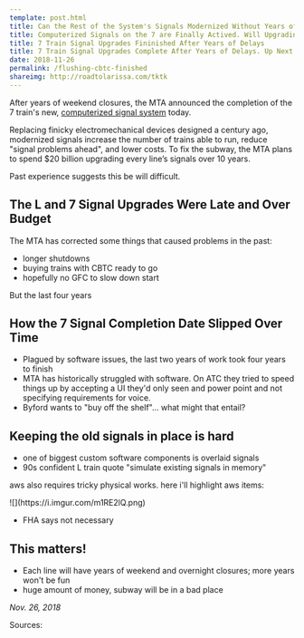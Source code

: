 ```yaml
---
template: post.html
title: Can the Rest of the System's Signals Modernized Without Years of Delays? 
title: Computerized Signals on the 7 are Finally Actived. Will Upgrading the Whole System Also take Years of Delay.
title: 7 Train Signal Upgrades Fininished After Years of Delays 
title: 7 Train Signal Upgrades Complete After Years of Delays. Up Next: The Rest of the Subway 
date: 2018-11-26
permalink: /flushing-cbtc-finished
shareimg: http://roadtolarissa.com/tktk
---
```


After years of weekend closures, the MTA announced the completion of the 7 train's new, [computerized signal system](https://www.nytimes.com/2017/05/01/nyregion/new-york-subway-signals.html) today. 

Replacing finicky electromechanical devices designed a century ago, modernized signals increase the number of trains able to run, reduce "signal problems ahead", and lower costs. To fix the subway, the MTA plans to spend $20 billion upgrading every line’s signals over 10 years.

Past experience suggests this be will difficult. 


##  The <b class='line-L'>L</b> and <b class='line-7'>7</b> Signal Upgrades Were Late and Over Budget

<!-- <div class='full-width'>
  <div class='img-cont'>
    ![](https://i.imgur.com/zuTHDNX.png)
  </div>
</div>
 -->
<div id='slope'></div>

The MTA has corrected some things that caused problems in the past: 

- longer shutdowns
- buying trains with CBTC ready to go
- hopefully no GFC to slow down start

But the last four years

## How the <b class='line-7'>7</b> Signal Completion Date Slipped Over Time

<div id='two-years' class='full-width'></div>

- Plagued by software issues, the last two years of work took four years to finish
- MTA has historically struggled with software. On ATC they tried to speed things up by accepting a UI they'd only seen and power point and not specifying requirements for voice.
- Byford wants to "buy off the shelf"... what might that entail?

## Keeping the old signals in place is hard

- one of biggest custom software components is overlaid signals
- 90s confident L train quote "simulate existing signals in memory"

aws also requires tricky physical works. here i'll highlight aws items:

<div class='full-width'>
  <div class='img-cont'>
    ![](https://i.imgur.com/m1RE2lQ.png)
  </div>
</div>

- FHA says not necessary

## This matters!

- Each line will have years of weekend and overnight closures; more years won't be fun
- huge amount of money, subway will be in a bad place


*Nov. 26, 2018*

Sources: 

<!-- 
## Words idk

They're the cornerstone of the MTA's plan to fix subway by spending $20 billion upgrading every line's signals over 10 years.


Signal upgrades on the L and 7 ran years behind schedule and over budget.

The MTA Finally Finished Upgrading the Signals on the 7. The Last Two Years of Work Took Four Years to Finish.


Keeping multiple, more complex projects on schedule will be even harder. After more delays were announced this spring, the new head of New York City Transit, Andy Byford, tried [intervening](https://www.wsj.com/articles/7-line-upgrade-means-more-delays-1524780156). The launch still got to pushed back to November.

 -->



<link rel="stylesheet" type="text/css" href="/flushing-cbtc-finished/style.css">

<script src="/worlds-group-2017/d3_.js"></script>
<script src="/worlds-group-2017/swoopy-drag.js"></script>
<script src="/flushing-cbtc-finished/script.js"></script>
<script src="/flushing-cbtc-finished/slope.js"></script>